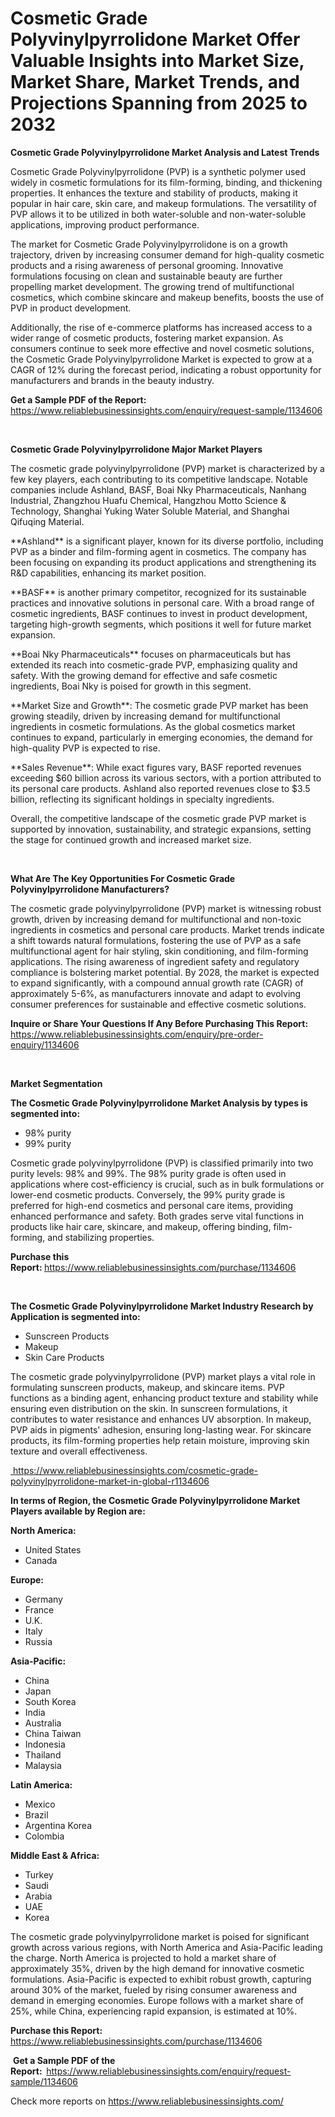 <p><h1>Cosmetic Grade Polyvinylpyrrolidone Market Offer Valuable Insights into Market Size, Market Share, Market Trends, and Projections Spanning from 2025 to 2032</h1></p><p><strong>Cosmetic Grade Polyvinylpyrrolidone Market Analysis and Latest Trends</strong></p>
<p><p>Cosmetic Grade Polyvinylpyrrolidone (PVP) is a synthetic polymer used widely in cosmetic formulations for its film-forming, binding, and thickening properties. It enhances the texture and stability of products, making it popular in hair care, skin care, and makeup formulations. The versatility of PVP allows it to be utilized in both water-soluble and non-water-soluble applications, improving product performance.</p><p>The market for Cosmetic Grade Polyvinylpyrrolidone is on a growth trajectory, driven by increasing consumer demand for high-quality cosmetic products and a rising awareness of personal grooming. Innovative formulations focusing on clean and sustainable beauty are further propelling market development. The growing trend of multifunctional cosmetics, which combine skincare and makeup benefits, boosts the use of PVP in product development.</p><p>Additionally, the rise of e-commerce platforms has increased access to a wider range of cosmetic products, fostering market expansion. As consumers continue to seek more effective and novel cosmetic solutions, the Cosmetic Grade Polyvinylpyrrolidone Market is expected to grow at a CAGR of 12% during the forecast period, indicating a robust opportunity for manufacturers and brands in the beauty industry.</p></p>
<p><strong>Get a Sample PDF of the Report:&nbsp;</strong> <a href="https://www.reliablebusinessinsights.com/enquiry/request-sample/1134606?utm_campaign=2924&utm_medium=2&utm_source=Github&utm_content=ia&utm_term=25032025&utm_id=cosmetic-grade-polyvinylpyrrolidone">https://www.reliablebusinessinsights.com/enquiry/request-sample/1134606</a></p>
<p>&nbsp;</p>
<p><strong>Cosmetic Grade Polyvinylpyrrolidone Major Market Players</strong></p>
<p><p>The cosmetic grade polyvinylpyrrolidone (PVP) market is characterized by a few key players, each contributing to its competitive landscape. Notable companies include Ashland, BASF, Boai Nky Pharmaceuticals, Nanhang Industrial, Zhangzhou Huafu Chemical, Hangzhou Motto Science & Technology, Shanghai Yuking Water Soluble Material, and Shanghai Qifuqing Material.</p><p>**Ashland** is a significant player, known for its diverse portfolio, including PVP as a binder and film-forming agent in cosmetics. The company has been focusing on expanding its product applications and strengthening its R&D capabilities, enhancing its market position.</p><p>**BASF** is another primary competitor, recognized for its sustainable practices and innovative solutions in personal care. With a broad range of cosmetic ingredients, BASF continues to invest in product development, targeting high-growth segments, which positions it well for future market expansion.</p><p>**Boai Nky Pharmaceuticals** focuses on pharmaceuticals but has extended its reach into cosmetic-grade PVP, emphasizing quality and safety. With the growing demand for effective and safe cosmetic ingredients, Boai Nky is poised for growth in this segment.</p><p>**Market Size and Growth**: The cosmetic grade PVP market has been growing steadily, driven by increasing demand for multifunctional ingredients in cosmetic formulations. As the global cosmetics market continues to expand, particularly in emerging economies, the demand for high-quality PVP is expected to rise. </p><p>**Sales Revenue**: While exact figures vary, BASF reported revenues exceeding $60 billion across its various sectors, with a portion attributed to its personal care products. Ashland also reported revenues close to $3.5 billion, reflecting its significant holdings in specialty ingredients.</p><p>Overall, the competitive landscape of the cosmetic grade PVP market is supported by innovation, sustainability, and strategic expansions, setting the stage for continued growth and increased market size.</p></p>
<p>&nbsp;</p>
<p><strong>What Are The Key Opportunities For Cosmetic Grade Polyvinylpyrrolidone Manufacturers?</strong></p>
<p><p>The cosmetic grade polyvinylpyrrolidone (PVP) market is witnessing robust growth, driven by increasing demand for multifunctional and non-toxic ingredients in cosmetics and personal care products. Market trends indicate a shift towards natural formulations, fostering the use of PVP as a safe multifunctional agent for hair styling, skin conditioning, and film-forming applications. The rising awareness of ingredient safety and regulatory compliance is bolstering market potential. By 2028, the market is expected to expand significantly, with a compound annual growth rate (CAGR) of approximately 5-6%, as manufacturers innovate and adapt to evolving consumer preferences for sustainable and effective cosmetic solutions.</p></p>
<p><strong>Inquire or Share Your Questions If Any Before Purchasing This Report:</strong> <a href="https://www.reliablebusinessinsights.com/enquiry/pre-order-enquiry/1134606?utm_campaign=2924&utm_medium=2&utm_source=Github&utm_content=ia&utm_term=25032025&utm_id=cosmetic-grade-polyvinylpyrrolidone">https://www.reliablebusinessinsights.com/enquiry/pre-order-enquiry/1134606</a></p>
<p>&nbsp;</p>
<p><strong>Market Segmentation</strong></p>
<p><strong>The Cosmetic Grade Polyvinylpyrrolidone Market Analysis by types is segmented into:</strong></p>
<p><ul><li>98% purity</li><li>99% purity</li></ul></p>
<p><p>Cosmetic grade polyvinylpyrrolidone (PVP) is classified primarily into two purity levels: 98% and 99%. The 98% purity grade is often used in applications where cost-efficiency is crucial, such as in bulk formulations or lower-end cosmetic products. Conversely, the 99% purity grade is preferred for high-end cosmetics and personal care items, providing enhanced performance and safety. Both grades serve vital functions in products like hair care, skincare, and makeup, offering binding, film-forming, and stabilizing properties.</p></p>
<p><strong>Purchase this Report:&nbsp;</strong><a href="https://www.reliablebusinessinsights.com/purchase/1134606?utm_campaign=2924&utm_medium=2&utm_source=Github&utm_content=ia&utm_term=25032025&utm_id=cosmetic-grade-polyvinylpyrrolidone">https://www.reliablebusinessinsights.com/purchase/1134606</a></p>
<p>&nbsp;</p>
<p><strong>The Cosmetic Grade Polyvinylpyrrolidone Market Industry Research by Application is segmented into:</strong></p>
<p><ul><li>Sunscreen Products</li><li>Makeup</li><li>Skin Care Products</li></ul></p>
<p><p>The cosmetic grade polyvinylpyrrolidone (PVP) market plays a vital role in formulating sunscreen products, makeup, and skincare items. PVP functions as a binding agent, enhancing product texture and stability while ensuring even distribution on the skin. In sunscreen formulations, it contributes to water resistance and enhances UV absorption. In makeup, PVP aids in pigments' adhesion, ensuring long-lasting wear. For skincare products, its film-forming properties help retain moisture, improving skin texture and overall effectiveness.</p></p>
<p><a href="https://www.reliablebusinessinsights.com/cosmetic-grade-polyvinylpyrrolidone-market-in-global-r1134606?utm_campaign=2924&utm_medium=2&utm_source=Github&utm_content=ia&utm_term=25032025&utm_id=cosmetic-grade-polyvinylpyrrolidone">&nbsp;https://www.reliablebusinessinsights.com/cosmetic-grade-polyvinylpyrrolidone-market-in-global-r1134606</a></p>
<p><strong>In terms of Region, the Cosmetic Grade Polyvinylpyrrolidone Market Players available by Region are:</strong></p>
<p>
    <p> <strong> North America: </strong>
        <ul>
            <li>United States</li>
            <li>Canada</li>
        </ul>
        </p> 
    <p> <strong> Europe: </strong>
        <ul>
            <li>Germany</li>
            <li>France</li>
            <li>U.K.</li>
            <li>Italy</li>
            <li>Russia</li>
        </ul>
        </p> 
    <p> <strong> Asia-Pacific: </strong>
        <ul>
            <li>China</li>
            <li>Japan</li>
            <li>South Korea</li>
            <li>India</li>
            <li>Australia</li>
            <li>China Taiwan</li>
            <li>Indonesia</li>
            <li>Thailand</li>
            <li>Malaysia</li>
        </ul>
        </p> 
    <p> <strong> Latin America: </strong>
        <ul>
            <li>Mexico</li>
            <li>Brazil</li>
            <li>Argentina Korea</li>
            <li>Colombia</li>
        </ul>
        </p> 
    <p> <strong> Middle East & Africa: </strong>
        <ul>
            <li>Turkey</li>
            <li>Saudi</li>
            <li>Arabia</li>
            <li>UAE</li>
            <li>Korea</li>
        </ul>
    </p>
    </p>
<p><p>The cosmetic grade polyvinylpyrrolidone market is poised for significant growth across various regions, with North America and Asia-Pacific leading the charge. North America is projected to hold a market share of approximately 35%, driven by the high demand for innovative cosmetic formulations. Asia-Pacific is expected to exhibit robust growth, capturing around 30% of the market, fueled by rising consumer awareness and demand in emerging economies. Europe follows with a market share of 25%, while China, experiencing rapid expansion, is estimated at 10%.</p></p>
<p><strong>Purchase this Report: </strong><a href="https://www.reliablebusinessinsights.com/purchase/1134606?utm_campaign=2924&utm_medium=2&utm_source=Github&utm_content=ia&utm_term=25032025&utm_id=cosmetic-grade-polyvinylpyrrolidone">https://www.reliablebusinessinsights.com/purchase/1134606</a></p>
<p>&nbsp;<strong>Get a Sample PDF of the Report:&nbsp;&nbsp;</strong><a href="https://www.reliablebusinessinsights.com/enquiry/request-sample/1134606?utm_campaign=2924&utm_medium=2&utm_source=Github&utm_content=ia&utm_term=25032025&utm_id=cosmetic-grade-polyvinylpyrrolidone">https://www.reliablebusinessinsights.com/enquiry/request-sample/1134606</a></p>
<p><strong></strong></p>
<p>Check more reports on <a href="https://www.reliablebusinessinsights.com/?utm_campaign=2924&utm_medium=2&utm_source=Github&utm_content=ia&utm_term=25032025&utm_id=cosmetic-grade-polyvinylpyrrolidone">https://www.reliablebusinessinsights.com/</a></p>